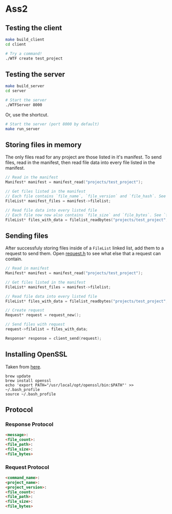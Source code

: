# Ass2

## Testing the client

```bash
make build_client
cd client

# Try a command!
./WTF create test_project
```

## Testing the server

```bash
make build_server
cd server

# Start the server
./WTFServer 8000
```

Or, use the shortcut.

```bash
# Start the server (port 8000 by default)
make run_server
```

## Storing files in memory

The only files read for any project are those listed in it's manifest. To send files, read in the manifest, then read file data into every file listed in the manifest.

```c
// Read in the manifest
Manifest* manifest = manifest_read("projects/test_project");

// Get files listed in the manifest
// Each file contains `file_name`, `file_version` and `file_hash`. See `filelist.h`
FileList* manifest_files = manifest->filelist;

// Read file data into every listed file
// Each file now now also contains `file_size` and `file_bytes`. See `filelist.h`
FileList* files_with_data = filelist_readbytes("projects/test_project", manifest_files);
```

## Sending files

After successfuly storing files inside of a `FileList` linked list, add them to a request to send them. Open [request.h](src/request/request.h) to see what else that a request can contain.

```c
// Read in manifest
Manifest* manifest = manifest_read("projects/test_project");

// Get files listed in the manifest
FileList* manifest_files = manifest->filelist;

// Read file data into every listed file
FileList* files_with_data = filelist_readbytes("projects/test_project", manifest_files);

// Create request
Request* request = request_new();

// Send files with request
request->filelist = files_with_data;

Response* response = client_send(request);
```

## Installing OpenSSL

Taken from [here](https://stackoverflow.com/questions/35129977/how-to-install-latest-version-of-openssl-mac-os-x-el-capitan).

```
brew update
brew install openssl
echo 'export PATH="/usr/local/opt/openssl/bin:$PATH"' >> ~/.bash_profile
source ~/.bash_profile
```

## Protocol

### Response Protocol

```md
<message>:
<file_count>:
<file_path>:
<file_size>:
<file_bytes>
```

### Request Protocol

```md
<command_name>:
<project_name>:
<project_version>:
<file_count>:
<file_path>:
<file_size>:
<file_bytes>
```
